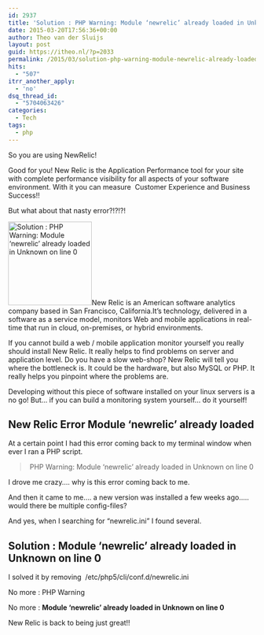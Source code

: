 ```yaml
---
id: 2937
title: 'Solution : PHP Warning: Module ‘newrelic’ already loaded in Unknown on line 0'
date: 2015-03-20T17:56:36+00:00
author: Theo van der Sluijs
layout: post
guid: https://itheo.nl/?p=2033
permalink: /2015/03/solution-php-warning-module-newrelic-already-loaded-in-unknown-on-line-0.html
hits:
  - "507"
itrr_another_apply:
  - 'no'
dsq_thread_id:
  - "5704063426"
categories:
  - Tech
tags:
  - php
---
```

<div class="separator" style="clear: both; text-align: left;">
  So you are using NewRelic!
</div>

Good for you! New Relic is the Application Performance tool for your site with complete performance visibility for all aspects of your software environment. With it you can measure  Customer Experience and Business Success!!

But what about that nasty error?!?!?!
  
<!--more-->

<img class="alignleft wp-image-2035" title="Solution : PHP Warning: Module ‘newrelic’ already loaded in Unknown on line 0" src="https://itheo.nl/wp-content/uploads/2016/02/newrelic-300x300.png" alt="Solution : PHP Warning: Module ‘newrelic’ already loaded in Unknown on line 0" width="170" height="170" />New Relic is an American software analytics company based in San Francisco, California.It&#8217;s technology, delivered in a software as a service model, monitors Web and mobile applications in real-time that run in cloud, on-premises, or hybrid environments.

If you cannot build a web / mobile application monitor yourself you really should install New Relic. It really helps to find problems on server and application level. Do you have a slow web-shop? New Relic will tell you where the bottleneck is. It could be the hardware, but also MySQL or PHP. It really helps you pinpoint where the problems are.

Developing without this piece of software installed on your linux servers is a no go! But&#8230; if you can build a monitoring system yourself&#8230; do it yourself!

## New Relic Error Module ‘newrelic’ already loaded

At a certain point I had this error coming back to my terminal window when ever I ran a PHP script.

<blockquote class="tr_bq">
  <p>
     PHP Warning: Module ‘newrelic’ already loaded in Unknown on line 0
  </p>
</blockquote>

I drove me crazy&#8230;. why is this error coming back to me.

And then it came to me&#8230;. a new version was installed a few weeks ago&#8230;.. would there be multiple config-files?

And yes, when I searching for &#8220;newrelic.ini&#8221; I found several.

## Solution : Module ‘newrelic’ already loaded in Unknown on line 0

I solved it by removing  /etc/php5/cli/conf.d/newrelic.ini

No more : PHP Warning

No more : **Module ‘newrelic’ already loaded in Unknown on line 0**

New Relic is back to being just great!!

<div style="text-align: center;">
</div>